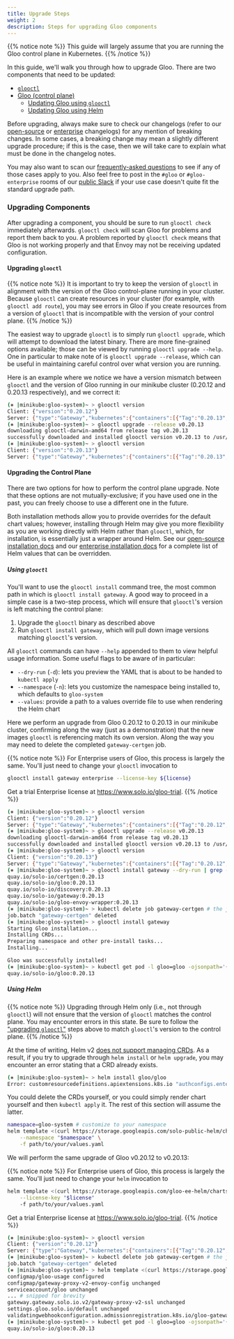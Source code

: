 ```yaml
---
title: Upgrade Steps
weight: 2
description: Steps for upgrading Gloo components
---
```


{{% notice note %}}
This guide will largely assume that you are running the Gloo control plane in Kubernetes.
{{% /notice %}}

In this guide, we'll walk you through how to upgrade Gloo. There are two components that need to be updated:

* [`glooctl`](#upgrading-glooctl)
* [Gloo (control plane)](#upgrading-the-control-plane)
    * [Updating Gloo using `glooctl`](#using-glooctl)
    * [Updating Gloo using Helm](#using-helm)

Before upgrading, always make sure to check our changelogs (refer to our
[open-source](../../changelog/open_source) or [enterprise](../../changelog/enterprise) changelogs)
for any mention of breaking changes. In some cases, a breaking change may mean a slightly different upgrade 
procedure; if this is the case, then we will take care to explain what must be done in the changelog notes.

You may also want to scan our [frequently-asked questions](../faq) to see if any of those cases apply to you.
Also feel free to post in the `#gloo` or `#gloo-enterprise` rooms of our 
[public Slack](https://slack.solo.io/) if your use case doesn't quite fit the standard upgrade path.

### Upgrading Components

After upgrading a component, you should be sure to run `glooctl check` immediately afterwards.
`glooctl check` will scan Gloo for problems and report them back to you. A problem reported by
`glooctl check` means that Gloo is not working properly and that Envoy may not be receiving updated
configuration.

#### Upgrading `glooctl`

{{% notice note %}}
It is important to try to keep the version of `glooctl` in alignment with the version of the Gloo
control-plane running in your cluster. Because `glooctl` can create resources in your cluster
(for example, with `glooctl add route`), you may see errors in Gloo if you create resources from a version
of `glooctl` that is incompatible with the version of your control plane.
{{% /notice %}}

The easiest way to upgrade `glooctl` is to simply run `glooctl upgrade`, which will attempt to download
the latest binary. There are more fine-grained options available; those can be viewed by running
`glooctl upgrade --help`. One in particular to make note of is `glooctl upgrade --release`, which can
be useful in maintaining careful control over what version you are running.

Here is an example where we notice we have a version mismatch between `glooctl` and the version of Gloo
running in our minikube cluster (0.20.12 and 0.20.13 respectively), and we correct it:

```bash
(⎈ |minikube:gloo-system)~ > glooctl version
Client: {"version":"0.20.12"}
Server: {"type":"Gateway","kubernetes":{"containers":[{"Tag":"0.20.13","Name":"discovery","Registry":"quay.io/solo-io"},{"Tag":"0.20.13","Name":"gloo-envoy-wrapper","Registry":"quay.io/solo-io"},{"Tag":"0.20.13","Name":"gateway","Registry":"quay.io/solo-io"},{"Tag":"0.20.13","Name":"gloo","Registry":"quay.io/solo-io"}],"namespace":"gloo-system"}}
(⎈ |minikube:gloo-system)~ > glooctl upgrade --release v0.20.13
downloading glooctl-darwin-amd64 from release tag v0.20.13
successfully downloaded and installed glooctl version v0.20.13 to /usr/local/bin/glooctl
(⎈ |minikube:gloo-system)~ > glooctl version
Client: {"version":"0.20.13"}
Server: {"type":"Gateway","kubernetes":{"containers":[{"Tag":"0.20.13","Name":"discovery","Registry":"quay.io/solo-io"},{"Tag":"0.20.13","Name":"gloo-envoy-wrapper","Registry":"quay.io/solo-io"},{"Tag":"0.20.13","Name":"gateway","Registry":"quay.io/solo-io"},{"Tag":"0.20.13","Name":"gloo","Registry":"quay.io/solo-io"}],"namespace":"gloo-system"}}
```

#### Upgrading the Control Plane

There are two options for how to perform the control plane upgrade. Note that these options are not
mutually-exclusive; if you have used one in the past, you can freely choose to use a different one in the future.

Both installation methods allow you to provide overrides for the default chart values; however, installing through
Helm may give you more flexibility as you are working directly with Helm rather than `glooctl`, which, for
installation, is essentially just a wrapper around Helm.
See our [open-source installation docs](../../installation/gateway/kubernetes/#list-of-gloo-helm-chart-values) and
our [enterprise installation docs](../../installation/enterprise/#list-of-gloo-helm-chart-values)
for a complete list of Helm values that can be overridden.

##### Using `glooctl`

You'll want to use the `glooctl install` command tree, the most common path in which is
`glooctl install gateway`. A good way to proceed in a simple case is a two-step process, which will ensure that
`glooctl`'s version is left matching the control plane:

1. Upgrade the `glooctl` binary as described above
1. Run `glooctl install gateway`, which will pull down image versions matching `glooctl`'s version.

All `glooctl` commands can have `--help` appended to them to view helpful usage information.
Some useful flags to be aware of in particular:

* `--dry-run` (`-d`): lets you preview the YAML that is about to be handed to `kubectl apply`
* `--namespace` (`-n`): lets you customize the namespace being installed to, which defaults to `gloo-system`
* `--values`: provide a path to a values override file to use when rendering the Helm chart

Here we perform an upgrade from Gloo 0.20.12 to 0.20.13 in our minikube
cluster, confirming along the way (just as a demonstration) that the new images `glooctl` is referencing 
match its own version. Along the way you may need to delete the completed `gateway-certgen` job.

{{% notice note %}}
For Enterprise users of Gloo, this process is largely the same. You'll just need to change your `glooctl`
invocation to

```bash
glooctl install gateway enterprise --license-key ${license}
```
Get a trial Enterprise license at https://www.solo.io/gloo-trial.
{{% /notice %}}

```bash
(⎈ |minikube:gloo-system)~ > glooctl version
Client: {"version":"0.20.12"}
Server: {"type":"Gateway","kubernetes":{"containers":[{"Tag":"0.20.12","Name":"discovery","Registry":"quay.io/solo-io"},{"Tag":"0.20.12","Name":"gloo-envoy-wrapper","Registry":"quay.io/solo-io"},{"Tag":"0.20.12","Name":"gateway","Registry":"quay.io/solo-io"},{"Tag":"0.20.12","Name":"gloo","Registry":"quay.io/solo-io"}],"namespace":"gloo-system"}}
(⎈ |minikube:gloo-system)~ > glooctl upgrade --release v0.20.13
downloading glooctl-darwin-amd64 from release tag v0.20.13
successfully downloaded and installed glooctl version v0.20.13 to /usr/local/bin/glooctl
(⎈ |minikube:gloo-system)~ > glooctl version
Client: {"version":"0.20.13"}
Server: {"type":"Gateway","kubernetes":{"containers":[{"Tag":"0.20.12","Name":"discovery","Registry":"quay.io/solo-io"},{"Tag":"0.20.12","Name":"gloo-envoy-wrapper","Registry":"quay.io/solo-io"},{"Tag":"0.20.12","Name":"gateway","Registry":"quay.io/solo-io"},{"Tag":"0.20.12","Name":"gloo","Registry":"quay.io/solo-io"}],"namespace":"gloo-system"}}
(⎈ |minikube:gloo-system)~ > glooctl install gateway --dry-run | grep -o 'quay.*$'
quay.io/solo-io/certgen:0.20.13
quay.io/solo-io/gloo:0.20.13
quay.io/solo-io/discovery:0.20.13
quay.io/solo-io/gateway:0.20.13
quay.io/solo-io/gloo-envoy-wrapper:0.20.13
(⎈ |minikube:gloo-system)~ > kubectl delete job gateway-certgen # the job is immutable, so if the new release changes it, you may need to delete it
job.batch "gateway-certgen" deleted
(⎈ |minikube:gloo-system)~ > glooctl install gateway
Starting Gloo installation...
Installing CRDs...
Preparing namespace and other pre-install tasks...
Installing...

Gloo was successfully installed!
(⎈ |minikube:gloo-system)~ > kubectl get pod -l gloo=gloo -ojsonpath='{.items[0].spec.containers[0].image}'
quay.io/solo-io/gloo:0.20.13
```


##### Using Helm

{{% notice note %}}
Upgrading through Helm only (i.e., not through `glooctl`) will not ensure that the version of `glooctl` 
matches the control plane. You may encounter errors in this state. Be sure to follow the 
["upgrading `glooctl`"](#upgrading-glooctl) steps above to match `glooctl`'s version to the control plane. 
{{% /notice %}}

At the time of writing, Helm v2 [does not support managing CRDs](https://github.com/helm/helm/issues/5871#issuecomment-522096388).
As a result, if you try to upgrade through `helm install` or `helm upgrade`, you may encounter an error
stating that a CRD already exists.

```bash
(⎈ |minikube:gloo-system)~ > helm install gloo/gloo
Error: customresourcedefinitions.apiextensions.k8s.io "authconfigs.enterprise.gloo.solo.io" already exists
```

You could delete the CRDs yourself, or you could simply render chart yourself and then
`kubectl apply` it. The rest of this section will assume the latter.

```bash
namespace=gloo-system # customize to your namespace
helm template <(curl https://storage.googleapis.com/solo-public-helm/charts/gloo-0.20.13.tgz) \
    --namespace "$namespace" \
    -f path/to/your/values.yaml
```

We will perform the same upgrade of Gloo v0.20.12 to v0.20.13:

{{% notice note %}}
For Enterprise users of Gloo, this process is largely the same. You'll just need to change your `helm`
invocation to

```bash
helm template <(curl https://storage.googleapis.com/gloo-ee-helm/charts/gloo-ee-0.20.8.tgz) \
    --license-key "$license"
    -f path/to/your/values.yaml
```
Get a trial Enterprise license at https://www.solo.io/gloo-trial.
{{% /notice %}}

```bash
(⎈ |minikube:gloo-system)~ > glooctl version
Client: {"version":"0.20.12"}
Server: {"type":"Gateway","kubernetes":{"containers":[{"Tag":"0.20.12","Name":"discovery","Registry":"quay.io/solo-io"},{"Tag":"0.20.12","Name":"gloo-envoy-wrapper","Registry":"quay.io/solo-io"},{"Tag":"0.20.12","Name":"gateway","Registry":"quay.io/solo-io"},{"Tag":"0.20.12","Name":"gloo","Registry":"quay.io/solo-io"}],"namespace":"gloo-system"}}
(⎈ |minikube:gloo-system)~ > kubectl delete job gateway-certgen # the job is immutable, so if the new release changes it, you may need to delete it
job.batch "gateway-certgen" deleted
(⎈ |minikube:gloo-system)~ > helm template <(curl https://storage.googleapis.com/solo-public-helm/charts/gloo-0.20.13.tgz) --namespace gloo-system | kubectl apply -f -
configmap/gloo-usage configured
configmap/gateway-proxy-v2-envoy-config unchanged
serviceaccount/gloo unchanged
... # snipped for brevity
gateway.gateway.solo.io.v2/gateway-proxy-v2-ssl unchanged
settings.gloo.solo.io/default unchanged
validatingwebhookconfiguration.admissionregistration.k8s.io/gloo-gateway-validation-webhook-gloo-system configured
(⎈ |minikube:gloo-system)~ > kubectl get pod -l gloo=gloo -ojsonpath='{.items[0].spec.containers[0].image}'
quay.io/solo-io/gloo:0.20.13
```

